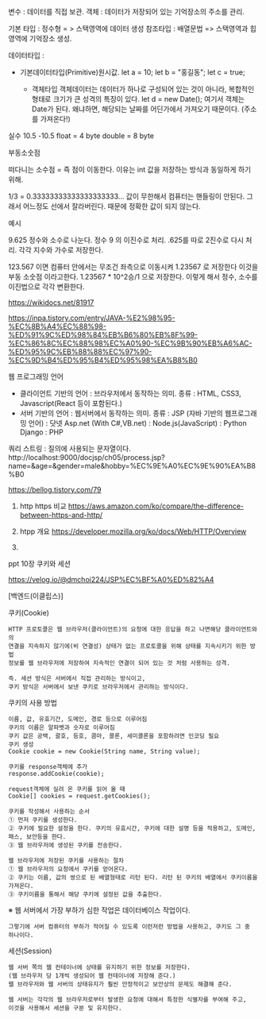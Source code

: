 변수 : 데이터를 직접 보관.
객체 : 데이터가 저장되어 있는 기억장소의 주소를 관리.


기본 타입 : 정수형 = > 스택영역에 데이터 생성
참조타입 : 배열문법 => 스택영역과 힙 영역에 기억장소 생성.

데이터타입 :

- 기본데이터타입(Primitive)원시값. 
  let a = 10;
  let b = "홍길동";
  let c = true;

  - 객체타입
    객체데이터는 데이터가 하나로 구성되어 있는 것이 아니라, 복합적인 형태로
    크기가 큰 성격의 특징이 있다.
    let d = new Date();
    여기서 객체는 Date가 된다. 왜냐하면, 해당되는 날짜를 어딘가에서 가져오기 때문이다. (주소를 가져온다!)
    

실수 
10.5 
-10.5 
float = 4 byte
double = 8 byte

부동소숫점 

떠다니는 소수점 = 즉 점이 이동한다.
이유는 int 값을 저장하는 방식과 동일하게 하기 위해.

1/3 = 0.33333333333333333333... 값이 무한해서 컴퓨터는 핸들링이 안된다.
그래서 어느정도 선에서 잘라버린다.  때문에 정확한 값이 되지 않는다.

예시

9.625 
정수와 소수로 나눈다.
정수 9 의 이진수로 처리.
.625를 따로 2진수로 다시 처리.
각각 지수와 가수로 저장한다. 

123.567 이면 컴퓨터 안에서는 무조건 좌측으로 이동시켜 1.23567 로 저장한다 이것을 부동 소숫점 이라고한다.
1.23567 * 10^2승/1 으로 저장한다. 이렇게 해서 정수, 소수를 이진법으로 각각 변환한다. 

https://wikidocs.net/81917

https://inpa.tistory.com/entry/JAVA-%E2%98%95-%EC%8B%A4%EC%88%98-%ED%91%9C%ED%98%84%EB%B6%80%EB%8F%99-%EC%86%8C%EC%88%98%EC%A0%90-%EC%9B%90%EB%A6%AC-%ED%95%9C%EB%88%88%EC%97%90-%EC%9D%B4%ED%95%B4%ED%95%98%EA%B8%B0


웹 프로그래밍 언어
  - 클라이언트 기반의 언어
    : 브라우저에서 동작하는 의미.
    종류 : HTML, CSS3, Javascript(React 등이 포함된다.)
  - 서버 기반의 언어
    : 웹서버에서 동작하는 의미.
    종류 : JSP (자바 기반의 웹프로그래밍 언어)
           : 닷넷 Asp.net (With C#,VB.net) 
           : Node.js(JavaScript)
           : Python Django
           : PHP

쿼리 스트링 : 질의에 사용되는 문자열이다.
http://localhost:9000/docjsp/ch05/process.jsp?name=&age=&gender=male&hobby=%EC%9E%A0%EC%9E%90%EA%B8%B0 


https://bellog.tistory.com/79


1) http https 비교
https://aws.amazon.com/ko/compare/the-difference-between-https-and-http/

2) htpp 개요
https://developer.mozilla.org/ko/docs/Web/HTTP/Overview

3)
ppt 10장 쿠키와 세션

https://velog.io/@dmchoi224/JSP%EC%BF%A0%ED%82%A4

[백엔드(이클립스)]

쿠키(Cookie)

	HTTP 프로토콜은 웹 브라우저(클라이언트)의 요청에 대한 응답을 하고 나면해당 클라이언트와의 
	연결을 지속하지 않기에(비 연결성) 상태가 없는 프로토콜을 위해 상태를 지속시키기 위한 방법
	정보를 웹 브라우저에 저장하여 지속적인 연결이 되어 있는 것 처럼 사용하는 성격.

	즉. 세션 방식은 서버에서 직접 관리하는 방식이고, 
	쿠키 방식은 서버에서 보낸 쿠키로 브라우저에서 관리하는 방식이다.

쿠키의 사용 방법

	이름, 값, 유효기간, 도메인, 경로 등으로 이루어짐
	쿠키의 이름은 알파벳과 숫자로 이루어짐
	쿠키 값은 공백, 괄호, 등호, 콤마, 콜론, 세미콜론을 포함하려면 인코딩 필요
	쿠키 생성
	Cookie cookie = new Cookie(String name, String value);

	쿠키를 response객체에 추가
	response.addCookie(cookie);

	request객체에 실려 온 쿠키를 읽어 올 때
	Cookie[] cookies = request.getCookies();

	쿠키를 작성해서 사용하는 순서
	① 먼저 쿠키를 생성한다.
	② 쿠키에 필요한 설정을 한다. 쿠키의 유효시간, 쿠키에 대한 설명 등을 적용하고, 도메인, 패스, 보안등을 한다.
	③ 웹 브라우저에 생성된 쿠키를 전송한다.

	웹 브라우저에 저장된 쿠키를 사용하는 절차
	① 웹 브라우저의 요청에서 쿠키를 얻어온다.
	② 쿠키는 이름, 값의 쌍으로 된 배열형태로 리턴 된다. 리턴 된 쿠키의 배열에서 쿠키이름을 가져온다.
	③ 쿠키이름을 통해서 해당 쿠키에 설정된 값을 추출한다.

※ 웹 서버에서 가장 부하가 심한 작업은 데이터베이스 작업이다.

	그렇기에 서버 컴퓨터의 부하가 적어질 수 있도록 이런저런 방법을 사용하고, 쿠키도 그 중 하나이다.


세션(Session)

	웹 서버 쪽의 웹 컨테이너에 상태를 유지하기 위한 정보를 저장한다.
	(웹 브라우저 당 1개씩 생성되어 웹 컨테이너에 저장해 준다.)
	웹 브라우저와 웹 서버의 상태유지가 훨씬 안정적이고 보안상의 문제도 해결해 준다.

	웹 서버는 각각의 웹 브라우저로부터 발생한 요청에 대해서 특정한 식별자를 부여해 주고,
	이것을 사용해서 세션을 구분 및 유지한다.

















